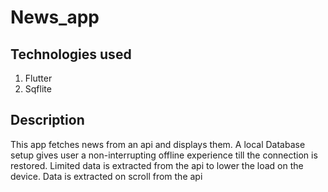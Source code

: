 # News_app
## Technologies used
1. Flutter 
2. Sqflite

## Description 
This app fetches news from an api and displays them. A local Database setup gives user a non-interrupting offline experience till the connection is restored. Limited data
is extracted from the api to lower the load on the device. Data is extracted on scroll from the api
